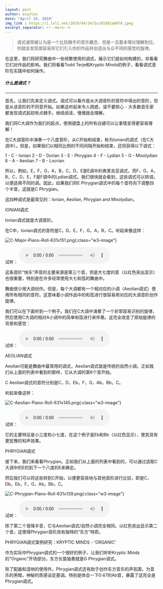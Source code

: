 ```yaml
---
layout: post
author: esunlon
date: "April 24, 2019"
img_link : https://i.loli.net/2019/04/24/5cc01d91a68f9.jpeg
excerpt_separator: <!--more-->
---
```


> 调式通常被认为是一个比较棘手的音乐概念，但是一旦基本理论理解到位，你就会发现很容易将它们引入你的作品并创造出与众不同的感觉的旋律。
>
<!--more-->

在这里，我们将研究舞曲中一些频繁使用的调式，展示它们是如何构建的，并看看它们对作品的影响。我们将看看Todd Terje和Kryptic Minds的例子，看看调式音阶在实践中如何操作。

##### 什么是调式？

------

首先，让我们先来定义调式。调式可以看作是从大调音阶的音符中得出的音阶，但是从该音阶的不同音开始。如果这听起来令人困惑，请不要担心 - 大多数音乐家都发现调式起初有点棘手。继续阅读，慢慢就会理解。

我们将C大调作为我们的起点，使用键盘上的所有白键可以让事情变得更容易理解！

在C大调音阶中演奏一个八度音阶，从C开始和结束，称为Ionian的调式（在C大调中）。但是，如果我们以相同比例的不同间隔开始和结束，还将获得以下调式：

1  -  C  - Ionian
2  -  D  - Dorian
3  -  E  -  Phrygian
4  -  F  -  Lydian
5  -  G  -  Mixolydian
6  -  A  - Aeolian
7  -  B  -  Locrian

所以，例如，E，F，G，A，B，C，D，E是E调中的弗里吉亚调式，而F，G，A，B，C，D，E，F是F调中的Lydian调式。我们很快就会看到，这些调式可以转调，以便适用不同的调。因此，如果我们将E Phrygian调式中的每个音符向下调整四个半音，这就是C Phrygian。

这四种调式是最常见的：Ionian, Aeolian, Phrygian and Mixolydian。

IONIAN调式

Ionian调式就是大调音阶。

在C中，Ionian调式的音符是C，D，E，F，G，A，B，C。听起来像这样：

![C-Major-Piano-Roll-631x151.png](https://i.loli.net/2019/04/24/5cc00d1ea3149.png){:class="w3-image"}

试听：
<audio src="/assets/img/blog/20190424/C-Ionian.mp3" controls="controls">  </audio>

这条音阶“快乐”声音的主要来源是第三个音，但是大七度的音（以红色突出显示）也很重要，特别是在许多经常使用大七和弦的舞曲中。

舞曲很少用大调创作。但是，每个大调都有一个相对应的小调（Aeolian调式）使用所有相同的音符。这意味着小调作品中的和弦进行很容易用对应的大调音阶创作旋律。

我们可以在下面听到一个例子。我们在C大调中演奏了一个非常容易识别的旋律，然后使用C大调的相对A小调中的简单和弦进行来伴奏。这完全改变了原始旋律的背景和感觉：

试听：
<audio src="/assets/img/blog/20190424/PopGoesTheWeasel.mp3" controls="controls">  </audio>

AEOLIAN调式

Aeolian可能是舞曲中最常用的调式，Aeolian调式就是传统的自然小调。正如我们从上面的列表中看到的那样，它从大调的第6个音开始。

C Aeolian调式的音符分别是C，D，Eb，F，G，Ab，Bb，C。

听起来像这样：

![C-Aeolian-Piano-Roll-631x145.png](https://i.loli.net/2019/04/24/5cc00d1ea4cd9.png){:class="w3-image"}

试听：
<audio src="/assets/img/blog/20190424/C-Aeolian.mp3" controls="controls">  </audio>

它的主要特征是小三度和小七度，在这个例子是Eb和Bb（以红色显示），使其具有更犹豫的和声效果。

PHRYGIAN调式

接下来，我们来看看Phrygian。正如我们从上面的列表中看到的，可以通过选取C大调中的E的到下一个八度的E来确定。

然后我们可以将这些转到C开始，以便更容易地与其他音阶进行比较，即是C，Db，Eb，F，G，Ab，Bb，C。

![C-Phrygian-Piano-Roll-631x139.png](https://i.loli.net/2019/04/24/5cc00d1eaf4b6.png){:class="w3-image"}

试听：
<audio src="/assets/img/blog/20190424/C-Phrygian.mp3" controls="controls">  </audio>

除了第二个音降半音，它与Aeolian调式/自然小调完全相同。以红色突出显示第二个音，这使得Phrygian音阶具有独特的“东方”特质。

PHRYGIAN调式案例研究：KRYPTIC MINDS  - 'ORGANIC'

作为实际中Phrygian调式的一个很好的例子，让我们听听Kryptic Minds的“Organic”开场部分。东方长笛独奏就是G Phrygian调式。

除了配器和混响的使用外，Phrygian调式还有助于创作东方音乐的声氛围，为音乐的黑暗，神秘的质感设定基调。特别是体会一下0:47的Ab音，暴露了这完全是Phrygian调式。
